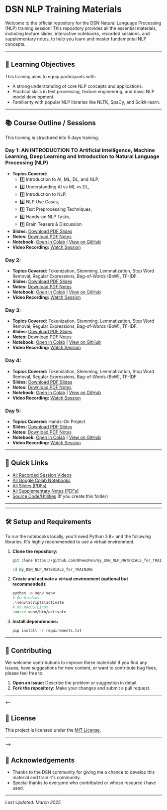 # DSN NLP Training Materials

Welcome to the official repository for the DSN Natural Language Processing (NLP) training session! This repository provides all the essential materials, including lecture slides, interactive notebooks, recorded sessions, and supplementary notes, to help you learn and master fundamental NLP concepts.

---

## 🎯 Learning Objectives

This training aims to equip participants with:
* A strong understanding of core NLP concepts and applications.
* Practical skills in text processing, feature engineering, and basic NLP model development.
* Familiarity with popular NLP libraries like NLTK, SpaCy, and Scikit-learn.

---

## 📚 Course Outline / Sessions

This training is structured into 5 days training:

### Day 1: AN INTRODUCTION TO Artificial Intelligence, Machine Learning, Deep Learning and Introduction to Natural Language Processing (NLP)
* **Topics Covered:**
  * 1️⃣ Introduction to AI, ML, DL, and NLP,
  * 2️⃣ Understanding AI vs ML vs DL,
  * 3️⃣ Introduction to NLP,
  * 4️⃣ NLP Use Cases,
  * 5️⃣ Text Preprocessing Techniques,
  * 6️⃣ Hands-on NLP Tasks,
  * 7️⃣ Brain Teasers & Discussion
* **Slides:** [Download PDF Slides](slides/NATURAL%20LANGUAGE%20PROCESSING%20slides%20for%20day%201.pdf)
* **Notes:** [Download PDF Notes](notes/day_1_intro_to_nlp_notes.pdf)
* **Notebook:** [Open in Colab](YOUR_COLAB_LINK_DAY1) | [View on GitHub](notebooks/day_1_intro_to_nlp/day_1_intro_to_nlp_notebook.ipynb)
* **Video Recording:** [Watch Session](https://drive.google.com/file/d/1RiMM2Fv5YEPvGqKIEjAjDVtEbpdS1fCs/view?usp=sharing)

### Day 2: 
* **Topics Covered:** Tokenization, Stemming, Lemmatization, Stop Word Removal, Regular Expressions, Bag-of-Words (BoW), TF-IDF.
* **Slides:** [Download PDF Slides](slides/NATURAL%20LANGUAGE%20PROCESSING%20slides%20for%20day%202.pdf)
* **Notes:** [Download PDF Notes](notes/day_2_text_preprocessing_notes.pdf)
* **Notebook:** [Open in Colab](YOUR_COLAB_LINK_DAY2) | [View on GitHub](notebooks/day_2_text_preprocessing/day_2_text_preprocessing_notebook.ipynb)
* **Video Recording:** [Watch Session](https://drive.google.com/file/d/1qaAJEvuIs_FXnh5rMpABUK33MldrnO3_/view?usp=sharing)

### Day 3: 
* **Topics Covered:** Tokenization, Stemming, Lemmatization, Stop Word Removal, Regular Expressions, Bag-of-Words (BoW), TF-IDF.
* **Slides:** [Download PDF Slides](slides/NATURAL%20LANGUAGE%20PROCESSING%20slides%20for%20day%203.pdf)
* **Notes:** [Download PDF Notes](notes/day_2_text_preprocessing_notes.pdf)
* **Notebook:** [Open in Colab](YOUR_COLAB_LINK_DAY2) | [View on GitHub](notebooks/day_2_text_preprocessing/day_2_text_preprocessing_notebook.ipynb)
* **Video Recording:** [Watch Session](https://drive.google.com/file/d/16Vs0aVZKPgbXwWyWJ0TS0SE-qvPfOaDX/view?usp=sharing)

### Day 4: 
* **Topics Covered:** Tokenization, Stemming, Lemmatization, Stop Word Removal, Regular Expressions, Bag-of-Words (BoW), TF-IDF.
* **Slides:** [Download PDF Slides](slides/NATURAL%20LANGUAGE%20PROCESSING%20slides%20for%20day%204.pdf)
* **Notes:** [Download PDF Notes](notes/day_2_text_preprocessing_notes.pdf)
* **Notebook:** [Open in Colab](YOUR_COLAB_LINK_DAY2) | [View on GitHub](notebooks/day_2_text_preprocessing/day_2_text_preprocessing_notebook.ipynb)
* **Video Recording:** [Watch Session](https://drive.google.com/file/d/1p2Cd5dO67KQhiC_zdHFQOMwgQdXRxRAJ/view?usp=sharing)

### Day 5: 
* **Topics Covered:** Hands-On Project
* **Slides:** [Download PDF Slides]()
* **Notes:** [Download PDF Notes](notes/day_2_text_preprocessing_notes.pdf)
* **Notebook:** [Open in Colab](YOUR_COLAB_LINK_DAY2) | [View on GitHub](notebooks/day_2_text_preprocessing/day_2_text_preprocessing_notebook.ipynb)
* **Video Recording:** [Watch Session]()

---

## 🔗 Quick Links

* [All Recorded Session Videos](videos/video_links.md)
* [All Google Colab Notebooks](colab_links/colab_session_links.md)
* [All Slides (PDFs)](slides/)
* [All Supplementary Notes (PDFs)](notes/)
* [Source Code/Utilities](src/) (If you create this folder)

---

---

## 🛠️ Setup and Requirements

To run the notebooks locally, you'll need Python 3.8+ and the following libraries. It's highly recommended to use a virtual environment.

1.  **Clone the repository:**
    ```bash
    git clone https://github.com/BheezPen/my_DSN_NLP_MATERIALS_for_TRAINING.git
    
    cd my_DSN_NLP_MATERIALS_for_TRAINING
    ```
2.  **Create and activate a virtual environment (optional but recommended):**
    ```bash
    python -m venv venv
    # On Windows
    .\venv\Scripts\activate
    # On macOS/Linux
    source venv/bin/activate
    ```
3.  **Install dependencies:**
    ```bash
    pip install -r requirements.txt
    ```
<!-- Create a `requirements.txt` file by running `pip freeze > requirements.txt` in your activated virtual environment after installing all necessary libraries for your notebooks. Common NLP libraries include `nltk`, `spacy`, `scikit-learn`, `pandas`, `numpy`, `matplotlib`, `seaborn`, `jupyterlab`.
-->
---

## 🤝 Contributing

We welcome contributions to improve these materials! If you find any issues, have suggestions for new content, or want to contribute bug fixes, please feel free to:

1.  **Open an issue:** Describe the problem or suggestion in detail.
2.  **Fork the repository:** Make your changes and submit a pull request.
<!--
Please refer to our [Contributing Guidelines](contributing.md) for more details (if you create this file).
-->
---
<--
## 📝 License

This project is licensed under the [MIT License](LICENSE).

---
-->
## 🙏 Acknowledgements

* Thanks to the DSN community for giving me a chance to develop this material and train it's community.
* Special thanks to everyone who contributed or whose resource i have used.

---

*Last Updated: March 2025*

